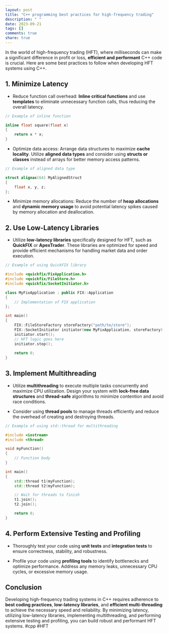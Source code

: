 ```yaml
---
layout: post
title: "C++ programming best practices for high-frequency trading"
description: " "
date: 2023-09-21
tags: []
comments: true
share: true
---
```


In the world of high-frequency trading (HFT), where milliseconds can make a significant difference in profit or loss, **efficient and performant** C++ code is crucial. Here are some best practices to follow when developing HFT systems using C++.

## 1. Minimize Latency

* Reduce function call overhead: **Inline critical functions** and use **templates** to eliminate unnecessary function calls, thus reducing the overall latency.

```cpp
// Example of inline function

inline float square(float x)
{
    return x * x;
}
```

* Optimize data access: Arrange data structures to maximize **cache locality**. Utilize **aligned data types** and consider using **structs or classes** instead of arrays for better memory access patterns.

```cpp
// Example of aligned data type

struct alignas(64) MyAlignedStruct
{
    float x, y, z;
};
```

* Minimize memory allocations: Reduce the number of **heap allocations** and **dynamic memory usage** to avoid potential latency spikes caused by memory allocation and deallocation.

## 2. Use Low-Latency Libraries

* Utilize **low-latency libraries** specifically designed for HFT, such as **QuickFIX** or **ApexTrader**. These libraries are optimized for speed and provide efficient mechanisms for handling market data and order execution.

```cpp
// Example of using QuickFIX library

#include <quickfix/FixApplication.h>
#include <quickfix/FileStore.h>
#include <quickfix/SocketInitiator.h>

class MyFixApplication : public FIX::Application
{
    // Implementation of FIX application
};

int main()
{
    FIX::FileStoreFactory storeFactory("path/to/store");
    FIX::SocketInitiator initiator(new MyFixApplication, storeFactory);
    initiator.start();
    // HFT logic goes here
    initiator.stop();
  
    return 0;
}
```

## 3. Implement Multithreading

* Utilize **multithreading** to execute multiple tasks concurrently and maximize CPU utilization. Design your system with **lock-free data structures** and **thread-safe** algorithms to minimize contention and avoid race conditions.

* Consider using **thread pools** to manage threads efficiently and reduce the overhead of creating and destroying threads.

```cpp
// Example of using std::thread for multithreading

#include <iostream>
#include <thread>

void myFunction()
{
    // Function body
}

int main()
{
    std::thread t1(myFunction);
    std::thread t2(myFunction);

    // Wait for threads to finish
    t1.join();
    t2.join();

    return 0;
}
```

## 4. Perform Extensive Testing and Profiling

* Thoroughly test your code using **unit tests** and **integration tests** to ensure correctness, stability, and robustness.

* Profile your code using **profiling tools** to identify bottlenecks and optimize performance. Address any memory leaks, unnecessary CPU cycles, or excessive memory usage.

## Conclusion

Developing high-frequency trading systems in C++ requires adherence to **best coding practices**, **low-latency libraries**, and **efficient multi-threading** to achieve the necessary speed and reliability. By minimizing latency, utilizing low-latency libraries, implementing multithreading, and performing extensive testing and profiling, you can build robust and performant HFT systems. #cpp #HFT